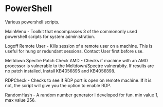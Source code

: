 # PowerShell
Various powershell scripts. 

MainMenu - Toolkit that encompasses 3 of the commononly used powershell scripts for system administration.

Logoff Remote User - Kills session of a remote user on a machine. This is useful for hung or redundant sessions. Contact User first before use.

Meltdown Spectre Patch Check AMD - Checks if machine with an AMD processor is vulnerable to the Meltdown/Spectre vulnerabity. If results are no patch installed, Install KB4056895 and KB4056898.

RDPCheck - Checks to see if RDP port is open on remote machine. If it is not, the script will give you the option to enable RDP.

RandomHash - A random number generator I developed for fun. min value 1, max value 256.
